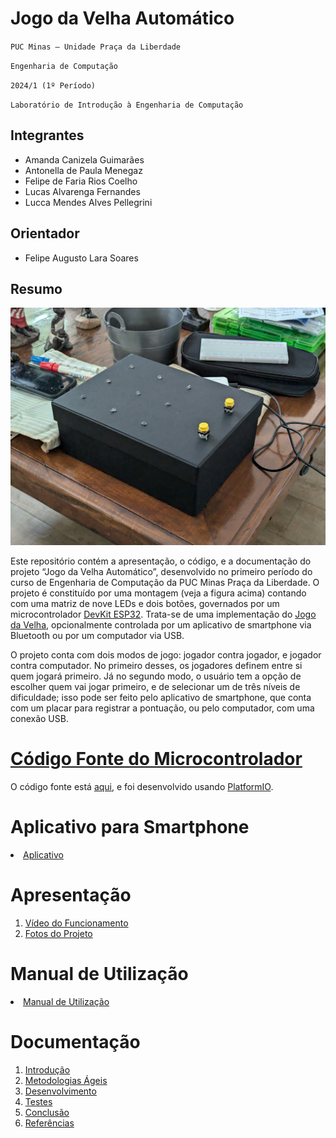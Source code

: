 # Jogo da Velha Automático

`PUC Minas — Unidade Praça da Liberdade`

`Engenharia de Computação`

`2024/1 (1º Período)`

`Laboratório de Introdução à Engenharia de Computação`

## Integrantes

- Amanda Canizela Guimarães
- Antonella de Paula Menegaz
- Felipe de Faria Rios Coelho
- Lucas Alvarenga Fernandes
- Lucca Mendes Alves Pellegrini

## Orientador

- Felipe Augusto Lara Soares

## Resumo

![Apresentação do Projeto](Apresentacao/Figuras/apresentação_caixa.jpg)

Este repositório contém a apresentação, o código, e a documentação do projeto
“Jogo da Velha Automático”, desenvolvido no primeiro período do curso de
Engenharia de Computação da PUC Minas Praça da Liberdade. O projeto é
constituído por uma montagem (veja a figura acima) contando com uma matriz de
nove LEDs e dois botões, governados por um microcontrolador [DevKit
ESP32](https://www.espressif.com/en/products/socs/esp32). Trata-se de uma
implementação do [Jogo da Velha](https://pt.wikipedia.org/wiki/Jogo_da_velha),
opcionalmente controlada por um aplicativo de smartphone via Bluetooth ou por
um computador via USB.

O projeto conta com dois modos de jogo: jogador contra jogador, e jogador
contra computador. No primeiro desses, os jogadores definem entre si quem
jogará primeiro. Já no segundo modo, o usuário tem a opção de escolher quem vai
jogar primeiro, e de selecionar um de três níveis de dificuldade; isso pode ser
feito pelo aplicativo de smartphone, que conta com um placar para registrar a
pontuação, ou pelo computador, com uma conexão USB.

# [Código Fonte do Microcontrolador](Codigo/README.md)

O código fonte está [aqui](Codigo), e foi desenvolvido usando
[PlatformIO](https://platformio.org/).

# Aplicativo para Smartphone

<li><a href="App/README.md"> Aplicativo </a></li>

# Apresentação

<ol>
<li><a href="Apresentacao/README.md"> Vídeo do Funcionamento</a></li>
<li><a href="Apresentacao/README.md"> Fotos do Projeto</a></li>
</ol>

# Manual de Utilização

<li><a href="Manual/manual de utilização.md"> Manual de Utilização</a></li>

# Documentação

<ol>
<li><a href="Documentacao/01-Introducão.md"> Introdução</a></li>
<li><a href="Documentacao/02-Metodologias Ágeis.md"> Metodologias Ágeis</a></li>
<li><a href="Documentacao/03-Desenvolvimento.md"> Desenvolvimento </a></li>
<li><a href="Documentacao/04-Testes.md"> Testes </a></li>
<li><a href="Documentacao/05-Conclusão.md"> Conclusão </a></li>
<li><a href="Documentacao/06-Referências.md"> Referências </a></li>
</ol>
